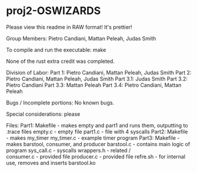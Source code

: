 # proj2-OSWIZARDS
Please view this readme in RAW format! It's prettier!

Group Members: Pietro Candiani, Mattan Peleah, Judas Smith

To compile and run the executable: 
    make
    
None of the rust extra credit was completed. 

Division of Labor:
    Part 1: Pietro Candiani, Mattan Peleah, Judas Smith
    Part 2: Pietro Candiani, Mattan Peleah, Judas Smith
    Part 3.1: Judas Smith
    Part 3.2: Pietro Candiani
    Part 3.3: Mattan Peleah
    Part 3.4: Pietro Candiani, Mattan Peleah


Bugs / Incomplete portions:
    No known bugs.

Special considerations:
    please

Files:
    Part1:
        Makefile    - makes empty and part1 and runs them, outputting to .trace files
        empty.c     - empty file 
        part1.c     - file with 4 syscalls
    Part2:
        Makefile    - makes my_timer
        my_timer.c  - example timer program
    Part3:
        Makefile    - makes barstool, consumer, and producer
        barstool.c  - contains main logic of program
        sys_call.c  - syscalls
        wrappers.h  - related /\
        consumer.c  - provided file
        producer.c  - provided file
        refre.sh    - for internal use, removes and inserts barstool.ko